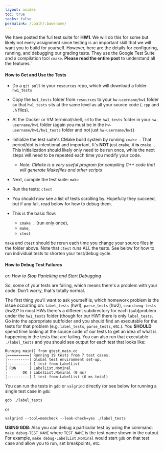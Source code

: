 ```yaml
---
layout: asides
toc: true
tasks: false
permalink: /:path/:basename/
---
```


We have posted the full test suite for **HW1**. We will do this for some but likely not every assignment since testing is an important skill that we will want you to build for yourself. However, here are the details for configuring, running, and debugging our grading tests. They use the Google Test Suite and a compilation tool `cmake`. **Please read the entire post** to understand all the features.`

#### How to Get and Use the Tests

*   Do a `git pull` in your `resources` repo, which will download a folder `hw1_tests`
    
*   Copy the `hw1_tests` folder from `resources` to your `hw-username/hw1` folder so that `hw1_tests` sits at the same level as all your source code (`.cpp` and `.h` files).
    
*   At the Docker or VM terminal/shell, `cd` to the `hw1_tests` folder in your `hw-username/hw1` folder (again you must be in the `hw-username/hw1/hw1_tests` folder and not just `hw-username/hw1`)
    
*   Initialize the test suite's CMake build system by running `cmake .`  That period/dot is intentional and important. It's **NOT** just `cmake`, it **is** `cmake .`  This initialization should likely only need to be run once, while the next steps will need to be repeated each time you modify your code.
    
    *   _Note: CMake is a very useful program for compiling C++ code that will generate Makefiles and other scripts_
        
*   Next, compile the test suite: `make`
    
*   Run the tests: `ctest`
    
*  You should now see a list of tests scrolling by. Hopefully they succeed, but if any fail, read below for how to debug them.

*   This is the basic flow:
    -  `cmake .` (run only once), 
    - `make`, 
    - `ctest`

`make` and `ctest` should be rerun each time you change your source files in the folder above. Note that `ctest` runs ALL the tests. See below for how to run individual tests to shorten your test/debug cycle.
    

#### How to Debug Test Failures

_or: How to Stop Panicking and Start Debugging_  
  
So, some of your tests are failing, which means there's a problem with your code. Don't worry, that's totally normal.  
  
The first thing you'll want to ask yourself is, which homework problem is the issue occurring on: `label_tests` (hw1), `parse_tests` (hw2), `searcheng-tests` (hw2)? In most HWs there's a different subdirectory for each (sub)problem under the `hw1_tests` folder (though for our HW1 there is only `label_tests`. Go into the appropriate subfolder and you should find an executable for the tests for that problem (e.g. `label_tests`, `parse_tests`, etc.). You **SHOULD** spend time looking at the source code of our tests to get an idea of what is happening in the tests that are failing. You can also run that executable `./label_tests` and you should see output for each test that looks like:

```
Running main() from gtest_main.cc
[==========] Running 19 tests from 7 test cases.
[----------] Global test environment set-up.
[----------] 1 test from LabelList
[ RUN      ] LabelList.Nominal
[       OK ] LabelList.Nominal (0 ms)
[----------] 1 test from LabelList (0 ms total)
```

You can run the tests in `gdb` or `valgrind` directly (or see below for running a single test case in `gdb`:

```
gdb ./label_tests
```

or

```
valgrind --tool=memcheck --leak-check=yes ./label_tests
```

**USING GDB**: Also you can debug a particular test by using the command: `make debug-TEST_NAME` where `TEST_NAME` is the test name shown in the output. For example, `make debug-LabelList.Nominal` would start `gdb` on that test case and allow you to run, set breakpoints, etc.


